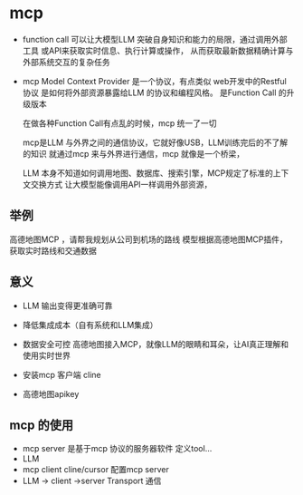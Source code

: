 # mcp

- function call 
     可以让大模型LLM 突破自身知识和能力的局限，通过调用外部工具
     或API来获取实时信息、执行计算或操作，
     从而获取最新数据精确计算与外部系统交互的复杂任务
- mcp  Model Context Provider 
    是一个协议，有点类似 web开发中的Restful 协议 
    是如何将外部资源暴露给LLM 的协议和编程风格。
    是Function Call 的升级版本

    在做各种Function Call有点乱的时候，mcp 统一了一切

    mcp是LLM 与外界之间的通信协议，它就好像USB，LLM训练完后的不了解的知识
    就通过mcp 来与外界进行通信，mcp 就像是一个桥梁，

    LLM 本身不知道如何调用地图、数据库、搜索引擎，MCP规定了标准的上下文交换方式
    让大模型能像调用API一样调用外部资源，

## 举例
   高德地图MCP ，请帮我规划从公司到机场的路线
   模型根据高德地图MCP插件，获取实时路线和交通数据

## 意义
- LLM 输出变得更准确可靠
- 降低集成成本（自有系统和LLM集成）
- 数据安全可控 
高德地图接入MCP，就像LLM的眼睛和耳朵，让AI真正理解和使用实时世界


- 安装mcp 客户端 cline
- 高德地图apikey

## mcp 的使用
- mcp server 是基于mcp 协议的服务器软件
     定义tool...
- LLM
- mcp client  cline/cursor
    配置mcp server
- LLM -> client ->server Transport 通信